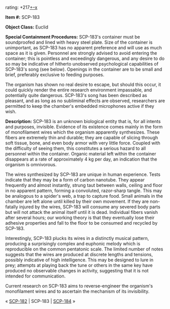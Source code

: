 rating: +217[+](javascript:; "I like it")[–](javascript:; "I don't like it")[x](javascript:; "Cancel my vote")

**Item #:** SCP-183

**Object Class:** Euclid

**Special Containment Procedures:** SCP-183's container must be soundproofed and lined with heavy steel plate. Size of the container is unimportant, as SCP-183 has no apparent preference and will use as much space as it is given. Personnel are strongly advised to avoid entering the container; this is pointless and exceedingly dangerous, and any desire to do so may be indicative of hitherto unobserved psychological capabilities of SCP-183's song (see below). Openings in the container are to be small and brief, preferably exclusive to feeding purposes.

The organism has shown no real desire to escape, but should this occur, it could quickly render the entire research environment impassable, and potentially quite dangerous. SCP-183's song has been described as pleasant, and as long as no subliminal effects are observed, researchers are permitted to keep the chamber's embedded microphones active if they wish.

**Description:** SCP-183 is an unknown biological entity that is, for all intents and purposes, invisible. Evidence of its existence comes mainly in the form of monofilament wires which the organism apparently synthesizes. These fibers are extremely thin and durable; they are capable of slicing through soft tissue, bone, and even body armor with very little force. Coupled with the difficulty of seeing them, this constitutes a serious hazard to all personnel within the container. Organic material left within the container disappears at a rate of approximately 4 kg per day, an indication that the organism is omnivorous.

The wires synthesized by SCP-183 are unique in human experience. Tests indicate that they may be a form of carbon nanotube. They appear frequently and almost instantly, strung taut between walls, ceiling and floor in no apparent pattern, forming a convoluted, razor-sharp tangle. This may be analogous to a spider's web, a trap to capture food. Small animals in the chamber are left alone until killed by their own movement. If they are non-fatally injured by the wires, SCP-183 will consume any severed body parts but will not attack the animal itself until it is dead. Individual fibers vanish after several hours; our working theory is that they eventually lose their adhesive properties and fall to the floor to be consumed and recycled by SCP-183.

Interestingly, SCP-183 plucks its wires in a distinctly musical pattern, producing a surprisingly complex and euphonic melody which is reproducible on the common pentatonic scale. The limited number of notes suggests that the wires are produced at discrete lengths and tensions, possibly indicative of high intelligence. This may be designed to lure in prey; attempts at playing back the tune or others in the same key have produced no observable changes in activity, suggesting that it is not intended for communication.

Current research on SCP-183 aims to reverse-engineer the organism's monofilament wires and to ascertain the mechanism of its invisibility.

« [SCP-182](/scp-182) | SCP-183 | [SCP-184](/scp-184) »